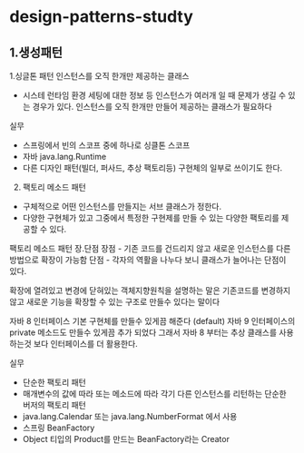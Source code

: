 # design-patterns-studty
<h2>1.생성패턴</h2>

1.싱글톤 패턴
인스턴스를 오직 한개만 제공하는 클래스 
- 시스테 런타임 환경 세팅에 대한 정보 등 인스턴스가 여러개 일 때 문제가 생길 수 있는 경우가 있다. 인스턴스를 오직 한개만 만들어 제공하는 클래스가 필요하다

실무
* 스프링에서 빈의 스코프 중에 하나로 싱클톤 스코프
* 자바 java.lang.Runtime
* 다른 디자인 패턴(빌더, 퍼사드, 추상 팩토리등) 구현체의 일부로 쓰이기도 한다.
 
 
 
 
2. 팩토리 메소드 패턴 
- 구체적으로 어떤 인스턴스를 만들지는 서브 클래스가 정한다.
- 다양한 구현체가 있고 그중에서 특정한 구현제를 만들 수 있는 다양한 팩토리를 제공할 수 있다.

팩토리 메소드 패턴 장.단점
장점 - 기존 코드를 건드리지 않고 새로운 인스턴스를 다른 방법으로 확장이 가능함
단점 - 각자의 역활을 나누다 보니 클래스가 늘어나는 단점이 있다.

확장에 열려있고 변경에 닫혀있는 객체지향원칙을 설명하는 말은 
기존코드를 변경하지 않고 새로운 기능을 확장할 수 있는 구조로 만들수 있다는 말이다

자바 8 인터페이스 기본 구현체를 만들수 있게끔 해준다 (default) 
자바 9 인터페이스의 private 메소드도 만들수 있게끔 추가 되었다 
그래서 자바 8 부터는 추상 클래스를 사용하는것 보다 인터페이스를 더 활용한다.

실무
* 단순한 팩토리 패턴
* 매개변수의 값에 따라 또는 메소드에 따라 각기 다른 인스턴스를 리턴하는 단순한 버저의 팩토리 패턴
* java.lang.Calendar 또는 java.lang.NumberFormat 에서 사용
* 스프링 BeanFactory
* Object 티입의 Product를 만드는 BeanFactory라는 Creator


